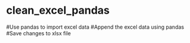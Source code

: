 # clean_excel_pandas
#Use pandas to import excel data
#Append the excel data using pandas
#Save changes to xlsx file
